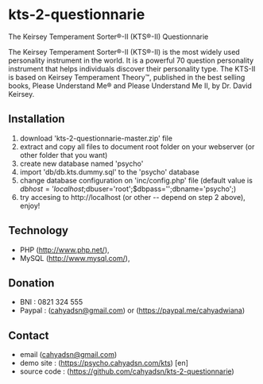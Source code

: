 # kts-2-questionnarie
The Keirsey Temperament Sorter®-II (KTS®-II) Questionnarie

The Keirsey Temperament Sorter®-II (KTS®-II) is the most widely used personality instrument in the world. It is a powerful 70 question personality instrument that helps individuals discover their personality type. The KTS-II is based on Keirsey Temperament Theory™, published in the best selling books, Please Understand Me® and Please Understand Me II, by Dr. David Keirsey.

## Installation
1. download 'kts-2-questionnarie-master.zip' file
2. extract and copy all files to document root folder on your webserver (or other folder that you want)
3. create new database named 'psycho'
4. import 'db/db.kts.dummy.sql' to the 'psycho' database
5. change database configuration on 'inc/config.php' file (default value is $dbhost='localhost;$dbuser='root';$dbpass='';dbname='psycho';) 
6. try accesing to http://localhost (or other -- depend on step 2 above), enjoy!

## Technology
+ PHP (http://www.php.net/), 
+ MySQL (http://www.mysql.com/), 

## Donation
+ BNI : 0821 324 555
+ Paypal : (cahyadsn@gmail.com) or (https://paypal.me/cahyadwiana)

## Contact
+ email (cahyadsn@gmail.com)
+ demo site    : (https://psycho.cahyadsn.com/kts) [en]
+ source code  : (https://github.com/cahyadsn/kts-2-questionnarie)
